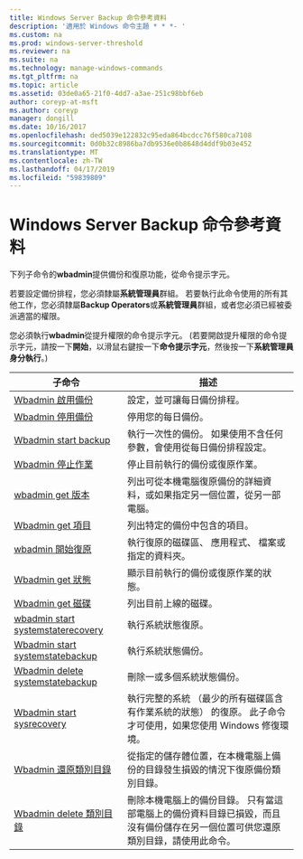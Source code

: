 ```yaml
---
title: Windows Server Backup 命令參考資料
description: '適用於 Windows 命令主題 * * *- '
ms.custom: na
ms.prod: windows-server-threshold
ms.reviewer: na
ms.suite: na
ms.technology: manage-windows-commands
ms.tgt_pltfrm: na
ms.topic: article
ms.assetid: 03de0a65-21f0-4dd7-a3ae-251c98bbf6eb
author: coreyp-at-msft
ms.author: coreyp
manager: dongill
ms.date: 10/16/2017
ms.openlocfilehash: ded5039e122832c95eda864bcdcc76f580ca7108
ms.sourcegitcommit: 0d0b32c8986ba7db9536e0b8648d4ddf9b03e452
ms.translationtype: MT
ms.contentlocale: zh-TW
ms.lasthandoff: 04/17/2019
ms.locfileid: "59839809"
---
```

# <a name="windows-server-backup-command-reference"></a>Windows Server Backup 命令參考資料



下列子命令的**wbadmin**提供備份和復原功能，從命令提示字元。

若要設定備份排程，您必須隸屬**系統管理員**群組。 若要執行此命令使用的所有其他工作，您必須隸屬**Backup Operators**或**系統管理員**群組，或者您必須已經被委派適當的權限。

您必須執行**wbadmin**從提升權限的命令提示字元。 (若要開啟提升權限的命令提示字元，請按一下**開始**，以滑鼠右鍵按一下**命令提示字元**，然後按一下**系統管理員身分執行**。)

|子命令|描述|
|----------|-----------|
|[Wbadmin 啟用備份](wbadmin-enable-backup.md)|設定，並可讓每日備份排程。|
|[Wbadmin 停用備份](wbadmin-disable-backup.md)|停用您的每日備份。|
|[Wbadmin start backup](wbadmin-start-backup.md)|執行一次性的備份。 如果使用不含任何參數，會使用從每日備份排程設定。|
|[Wbadmin 停止作業](wbadmin-stop-job.md)|停止目前執行的備份或復原作業。|
|[wbadmin get 版本](wbadmin-get-versions.md)|列出可從本機電腦復原備份的詳細資料，或如果指定另一個位置，從另一部電腦。|
|[Wbadmin get 項目](wbadmin-get-items.md)|列出特定的備份中包含的項目。|
|[wbadmin 開始復原](wbadmin-start-recovery.md)|執行復原的磁碟區、 應用程式、 檔案或指定的資料夾。|
|[Wbadmin get 狀態](wbadmin-get-status.md)|顯示目前執行的備份或復原作業的狀態。|
|[Wbadmin get 磁碟](wbadmin-get-disks.md)|列出目前上線的磁碟。|
|[wbadmin start systemstaterecovery](wbadmin-start-systemstaterecovery.md)|執行系統狀態復原。|
|[Wbadmin start systemstatebackup](wbadmin-start-systemstatebackup.md)|執行系統狀態備份。|
|[Wbadmin delete systemstatebackup](wbadmin-delete-systemstatebackup.md)|刪除一或多個系統狀態備份。|
|[Wbadmin start sysrecovery](wbadmin-start-sysrecovery.md)|執行完整的系統 （最少的所有磁碟區含有作業系統的狀態） 的復原。 此子命令才可使用，如果您使用 Windows 修復環境。|
|[Wbadmin 還原類別目錄](wbadmin-restore-catalog.md)|從指定的儲存體位置，在本機電腦上備份的目錄發生損毀的情況下復原備份類別目錄。|
|[Wbadmin delete 類別目錄](wbadmin-delete-catalog.md)|刪除本機電腦上的備份目錄。 只有當這部電腦上的備份資料目錄已損毀，而且沒有備份儲存在另一個位置可供您還原類別目錄，請使用此命令。|